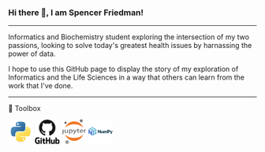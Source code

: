### Hi there 👋, I am Spencer Friedman!

---
Informatics and Biochemistry student exploring the intersection of my two passions, looking to solve today's greatest health issues by harnassing the power of data. 

I hope to use this GitHub page to display the story of my exploration of Informatics and the Life Sciences in a way that others can learn from the work that I've done. 

---
🧰 Toolbox

<img src= "https://github.com/devicons/devicon/blob/master/icons/python/python-original.svg" alt = "Python Logo" width= "50" height="50" /> <img src= "https://github.com/devicons/devicon/blob/master/icons/github/github-original-wordmark.svg" alt = "GitHub Logo" width= "50" height="50" /> <img src= "https://github.com/devicons/devicon/blob/master/icons/jupyter/jupyter-original-wordmark.svg" alt = "Jupyter Logo" width= "50" height="50" /> <img src= "https://github.com/devicons/devicon/blob/master/icons/numpy/numpy-original-wordmark.svg" alt = "Numpy Logo" width= "50" height="50" />

<!--
**ssfriedman1/ssfriedman1** is a ✨ _special_ ✨ repository because its `README.md` (this file) appears on your GitHub profile.

Here are some ideas to get you started:

- 🔭 I’m currently working on ...
- 🌱 I’m currently learning ...
- 👯 I’m looking to collaborate on ...
- 🤔 I’m looking for help with ...
- 💬 Ask me about ...
- 📫 How to reach me: ...
- 😄 Pronouns: ...
- ⚡ Fun fact: ...
-->
